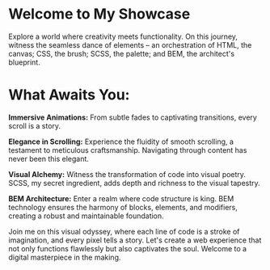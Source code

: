 # Welcome to My Showcase

Explore a world where creativity meets functionality. On this journey, witness the seamless dance of elements – an orchestration of HTML, the canvas; CSS, the brush; SCSS, the palette; and BEM, the architect's blueprint.

# What Awaits You:

**Immersive Animations:** 
From subtle fades to captivating transitions, every scroll is a story.

**Elegance in Scrolling:** 
Experience the fluidity of smooth scrolling, a testament to meticulous craftsmanship. 
Navigating through content has never been this elegant.

**Visual Alchemy:**
Witness the transformation of code into visual poetry. 
SCSS, my secret ingredient, adds depth and richness to the visual tapestry.

**BEM Architecture:** 
Enter a realm where code structure is king. 
BEM technology ensures the harmony of blocks, elements, and modifiers, creating a robust and maintainable foundation.

Join me on this visual odyssey, where each line of code is a stroke of imagination, and every pixel tells a story. 
Let's create a web experience that not only functions flawlessly but also captivates the soul. 
Welcome to a digital masterpiece in the making.
